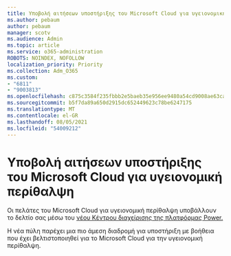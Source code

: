 ```yaml
---
title: Υποβολή αιτήσεων υποστήριξης του Microsoft Cloud για υγειονομική περίθαλψη
ms.author: pebaum
author: pebaum
manager: scotv
ms.audience: Admin
ms.topic: article
ms.service: o365-administration
ROBOTS: NOINDEX, NOFOLLOW
localization_priority: Priority
ms.collection: Adm_O365
ms.custom:
- "6811"
- "9003813"
ms.openlocfilehash: c875c3584f235fbbb2e5baeb35e956ee9480a54cd9008ae63ca648dc155de2bd
ms.sourcegitcommit: b5f7da89a650d2915dc652449623c78be6247175
ms.translationtype: MT
ms.contentlocale: el-GR
ms.lasthandoff: 08/05/2021
ms.locfileid: "54009212"
---
```

# <a name="submit-microsoft-cloud-for-healthcare-support-requests"></a>Υποβολή αιτήσεων υποστήριξης του Microsoft Cloud για υγειονομική περίθαλψη

Οι πελάτες του Microsoft Cloud για υγειονομική περίθαλψη υποβάλλουν το δελτίο σας μέσω του [νέου Κέντρου διαχείρισης της πλατφόρμας Power.](https://admin.powerplatform.microsoft.com/support?newTicket&product=Flow)

Η νέα πύλη παρέχει μια πιο άμεση διαδρομή για υποστήριξη με βοήθεια που έχει βελτιστοποιηθεί για το Microsoft Cloud για την υγειονομική περίθαλψη.

